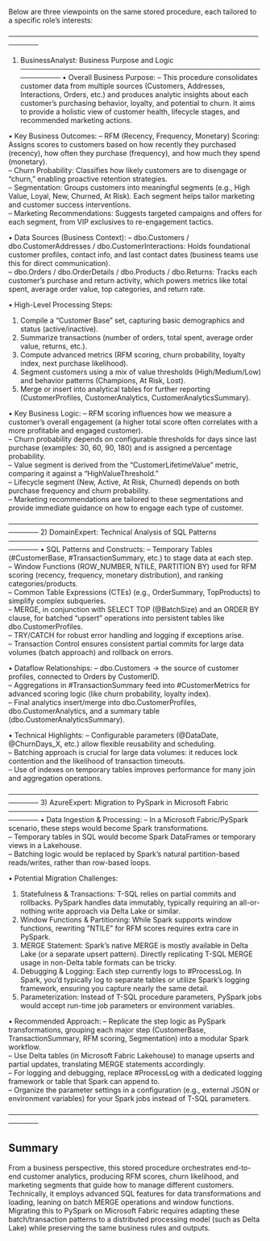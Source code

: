 Below are three viewpoints on the same stored procedure, each tailored to a specific role’s interests:

────────────────────────────────────────────────────────
1) BusinessAnalyst: Business Purpose and Logic
────────────────────────────────────────────────────────
• Overall Business Purpose:
  – This procedure consolidates customer data from multiple sources (Customers, Addresses, Interactions, Orders, etc.) and produces analytic insights about each customer’s purchasing behavior, loyalty, and potential to churn. It aims to provide a holistic view of customer health, lifecycle stages, and recommended marketing actions.

• Key Business Outcomes:
  – RFM (Recency, Frequency, Monetary) Scoring: Assigns scores to customers based on how recently they purchased (recency), how often they purchase (frequency), and how much they spend (monetary).  
  – Churn Probability: Classifies how likely customers are to disengage or “churn,” enabling proactive retention strategies.  
  – Segmentation: Groups customers into meaningful segments (e.g., High Value, Loyal, New, Churned, At Risk). Each segment helps tailor marketing and customer success interventions.  
  – Marketing Recommendations: Suggests targeted campaigns and offers for each segment, from VIP exclusives to re-engagement tactics.

• Data Sources (Business Context):
  – dbo.Customers / dbo.CustomerAddresses / dbo.CustomerInteractions: Holds foundational customer profiles, contact info, and last contact dates (business teams use this for direct communication).  
  – dbo.Orders / dbo.OrderDetails / dbo.Products / dbo.Returns: Tracks each customer’s purchase and return activity, which powers metrics like total spent, average order value, top categories, and return rate.

• High-Level Processing Steps:
  1. Compile a “Customer Base” set, capturing basic demographics and status (active/inactive).  
  2. Summarize transactions (number of orders, total spent, average order value, returns, etc.).  
  3. Compute advanced metrics (RFM scoring, churn probability, loyalty index, next purchase likelihood).  
  4. Segment customers using a mix of value thresholds (High/Medium/Low) and behavior patterns (Champions, At Risk, Lost).  
  5. Merge or insert into analytical tables for further reporting (CustomerProfiles, CustomerAnalytics, CustomerAnalyticsSummary).  

• Key Business Logic:
  – RFM scoring influences how we measure a customer’s overall engagement (a higher total score often correlates with a more profitable and engaged customer).  
  – Churn probability depends on configurable thresholds for days since last purchase (examples: 30, 60, 90, 180) and is assigned a percentage probability.  
  – Value segment is derived from the “CustomerLifetimeValue” metric, comparing it against a “HighValueThreshold.”  
  – Lifecycle segment (New, Active, At Risk, Churned) depends on both purchase frequency and churn probability.  
  – Marketing recommendations are tailored to these segmentations and provide immediate guidance on how to engage each type of customer.

────────────────────────────────────────────────────────
2) DomainExpert: Technical Analysis of SQL Patterns
────────────────────────────────────────────────────────
• SQL Patterns and Constructs:
  – Temporary Tables (#CustomerBase, #TransactionSummary, etc.) to stage data at each step.  
  – Window Functions (ROW_NUMBER, NTILE, PARTITION BY) used for RFM scoring (recency, frequency, monetary distribution), and ranking categories/products.  
  – Common Table Expressions (CTEs) (e.g., OrderSummary, TopProducts) to simplify complex subqueries.  
  – MERGE, in conjunction with SELECT TOP (@BatchSize) and an ORDER BY clause, for batched “upsert” operations into persistent tables like dbo.CustomerProfiles.  
  – TRY/CATCH for robust error handling and logging if exceptions arise.  
  – Transaction Control ensures consistent partial commits for large data volumes (batch approach) and rollback on errors.

• Dataflow Relationships:
  – dbo.Customers -> the source of customer profiles, connected to Orders by CustomerID.  
  – Aggregations in #TransactionSummary feed into #CustomerMetrics for advanced scoring logic (like churn probability, loyalty index).  
  – Final analytics insert/merge into dbo.CustomerProfiles, dbo.CustomerAnalytics, and a summary table (dbo.CustomerAnalyticsSummary).

• Technical Highlights:
  – Configurable parameters (@DataDate, @ChurnDays_X, etc.) allow flexible reusability and scheduling.  
  – Batching approach is crucial for large data volumes: it reduces lock contention and the likelihood of transaction timeouts.  
  – Use of indexes on temporary tables improves performance for many join and aggregation operations.

────────────────────────────────────────────────────────
3) AzureExpert: Migration to PySpark in Microsoft Fabric
────────────────────────────────────────────────────────
• Data Ingestion & Processing:
  – In a Microsoft Fabric/PySpark scenario, these steps would become Spark transformations.  
  – Temporary tables in SQL would become Spark DataFrames or temporary views in a Lakehouse.  
  – Batching logic would be replaced by Spark’s natural partition-based reads/writes, rather than row-based loops.

• Potential Migration Challenges:
  1. Statefulness & Transactions: T-SQL relies on partial commits and rollbacks. PySpark handles data immutably, typically requiring an all-or-nothing write approach via Delta Lake or similar.  
  2. Window Functions & Partitioning: While Spark supports window functions, rewriting “NTILE” for RFM scores requires extra care in PySpark.  
  3. MERGE Statement: Spark’s native MERGE is mostly available in Delta Lake (or a separate upsert pattern). Directly replicating T-SQL MERGE usage in non-Delta table formats can be tricky.  
  4. Debugging & Logging: Each step currently logs to #ProcessLog. In Spark, you’d typically log to separate tables or utilize Spark’s logging framework, ensuring you capture nearly the same detail.  
  5. Parameterization: Instead of T-SQL procedure parameters, PySpark jobs would accept run-time job parameters or environment variables.

• Recommended Approach:
  – Replicate the step logic as PySpark transformations, grouping each major step (CustomerBase, TransactionSummary, RFM scoring, Segmentation) into a modular Spark workflow.  
  – Use Delta tables (in Microsoft Fabric Lakehouse) to manage upserts and partial updates, translating MERGE statements accordingly.  
  – For logging and debugging, replace #ProcessLog with a dedicated logging framework or table that Spark can append to.  
  – Organize the parameter settings in a configuration (e.g., external JSON or environment variables) for your Spark jobs instead of T-SQL parameters.

────────────────────────────────────────────────────────

Summary
-------
From a business perspective, this stored procedure orchestrates end-to-end customer analytics, producing RFM scores, churn likelihood, and marketing segments that guide how to manage different customers. Technically, it employs advanced SQL features for data transformations and loading, leaning on batch MERGE operations and window functions. Migrating this to PySpark on Microsoft Fabric requires adapting these batch/transaction patterns to a distributed processing model (such as Delta Lake) while preserving the same business rules and outputs.